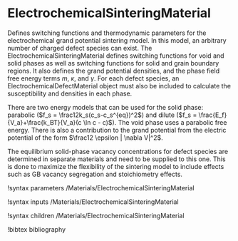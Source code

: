 # ElectrochemicalSinteringMaterial

Defines switching functions and thermodynamic parameters for the electrochemical grand potential
sintering model. In this model, an arbitrary number of charged defect species can exist.
The ElectrochemicalSinteringMaterial defines switching functions for void and solid
phases as well as switching functions for solid and grain boundary regions.
It also defines the grand potential densities, and the phase field free energy terms
$m$, $\kappa$, and $\gamma$.
For each defect species, an ElectrochemicalDefectMaterial object must also be included to
calculate the susceptibility and densities in each phase.

There are two energy models that can be used for the solid phase: parabolic
($f_s = \frac12k_s(c_s-c_s^{eq})^2$) and dilute ($f_s = \frac{E_f}{V_a}+\frac{k_BT}{V_a}(c \ln c - c)$).
The void phase uses a parabolic free energy. There is also a contribution to the grand potential
from the electric potential of the form $\frac12 \epsilon | \nabla V|^2$.

The equilibrium solid-phase vacancy concentrations for defect species are determined in separate
materials and need to be supplied to this one.
This is done to maximize the flexibility of the sintering model to include effects
such as GB vacancy segregation and stoichiometry effects.

!syntax parameters /Materials/ElectrochemicalSinteringMaterial

!syntax inputs /Materials/ElectrochemicalSinteringMaterial

!syntax children /Materials/ElectrochemicalSinteringMaterial

!bibtex bibliography
